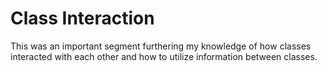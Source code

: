 # Class Interaction

This was an important segment furthering my knowledge of how classes interacted with each other and how to utilize information between classes.